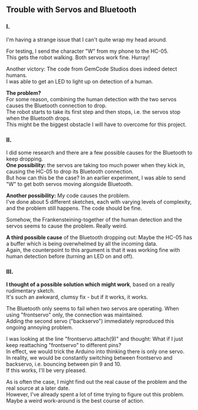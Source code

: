 ## Trouble with Servos and Bluetooth


### I.
I'm having a strange issue that I can't quite wrap my head around.


For testing, I send the character "W" from my phone to the HC-05.\
This gets the robot walking.  Both servos work fine.  Hurray!


Another victory:  The code from GemCode Studios does indeed detect humans.\
I was able to get an LED to light up on detection of a human.


**The problem?**\
For some reason, combining the human detection with the two servos causes the Bluetooth connection to drop.\
The robot starts to take its first step and then stops, i.e. the servos stop when the Bluetooth drops.\
This might be the biggest obstacle I will have to overcome for this project.



### II.
I did some research and there are a few possible causes for the Bluetooth to keep dropping.\
**One possibility:** the servos are taking too much power when they kick in, causing the HC-05 to drop its Bluetooth connection.\
But how can this be the case?  In an earlier experiment, I was able to send "W" to get both servos moving alongside Bluetooth.


**Another possibility:** My code causes the problem.\
I've done about 5 different sketches, each with varying levels of complexity, and the problem still happens.  The code should be fine.


Somehow, the Frankensteining-together of the human detection and the servos seems to cause the problem.  Really weird.


**A third possible cause** of the Bluetooth dropping out: Maybe the HC-05 has a buffer which is being overwhelmed by all the incoming data.\
Again, the counterpoint to this argument is that it was working fine with human detection before (turning an LED on and off).


### III.
**I thought of a possible solution which might work**, based on a really rudimentary sketch.\
It's such an awkward, clumsy fix - but if it works, it works.


The Bluetooth only seems to fail when two servos are operating.  When using "frontservo" only, the connection was maintained.\
Adding the second servo ("backservo") immediately reproduced this ongoing annoying problem.


I was looking at the line "frontservo.attach(9)" and thought: What if I just keep reattaching "frontservo" to different pins?\
In effect, we would trick the Arduino into thinking there is only one servo.\
In reality, we would be constantly switching between frontservo and backservo, i.e. bouncing between pin 9 and 10.\
If this works, I'll be very pleased.


As is often the case, I might find out the real cause of the problem and the real source at a later date.\
However, I've already spent a lot of time trying to figure out this problem.  Maybe a weird work-around is the best course of action.
